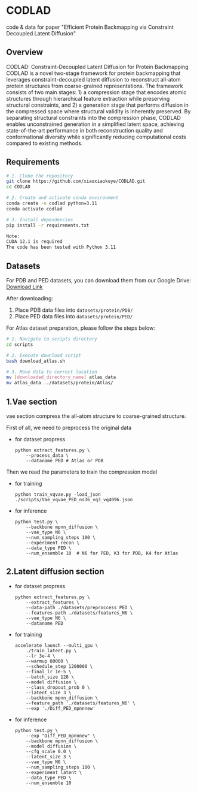 # CODLAD

code & data for paper "Efficient Protein Backmapping via Constraint Decoupled Latent Diffusion"

## Overview

CODLAD: Constraint-Decoupled Latent Diffusion for Protein Backmapping
CODLAD is a novel two-stage framework for protein backmapping that leverages constraint-decoupled latent diffusion to reconstruct all-atom protein structures from coarse-grained representations. The framework consists of two main stages: 1) a compression stage that encodes atomic structures through hierarchical feature extraction while preserving structural constraints, and 2) a generation stage that performs diffusion in the compressed space where structural validity is inherently preserved. By separating structural constraints into the compression phase, CODLAD enables unconstrained generation in a simplified latent space, achieving state-of-the-art performance in both reconstruction quality and conformational diversity while significantly reducing computational costs compared to existing methods.

## Requirements

```bash
# 1. Clone the repository
git clone https://github.com/xiaoxiaokuye/CODLAD.git
cd CODLAD

# 2. Create and activate conda environment
conda create -n codlad python=3.11
conda activate codlad

# 3. Install dependencies
pip install -r requirements.txt

Note:
CUDA 12.1 is required
The code has been tested with Python 3.11
```

## Datasets

For PDB and PED datasets, you can download them from our Google Drive:
[Download Link](https://drive.google.com/drive/folders/xxx)

After downloading:
1. Place PDB data files into `datasets/protein/PDB/`
2. Place PED data files into `datasets/protein/PED/`

For Atlas dataset preparation, please follow the steps below:
```bash
# 1. Navigate to scripts directory 
cd scripts

# 2. Execute download script
bash download_atlas.sh

# 3. Move data to correct location
mv [downloaded_directory_name] atlas_data
mv atlas_data ../datasets/protein/Atlas/
```

## 1.Vae section

vae section compress the all-atom structure to coarse-grained structure.

First of all, we need to preprocess the original data

- for dataset propress

  ```shell
  python extract_features.py \
      --process_data \
      --dataname PED # Atlas or PDB
  ```

Then we read the parameters to train the compression model

- for training

  ```shell
  python train_vqvae.py -load_json ./scripts/Vae_vqvae_PED_ns36_vq3_vq4096.json
  ```

- for inference

  ```shell
  python test.py \
      --backbone mpnn_diffusion \
      --vae_type N6 \ 
      --num_sampling_steps 100 \
      --experiment recon \
      --data_type PED \
      --num_ensemble 10  # N6 for PED, K3 for PDB, K4 for Atlas
  ```

## 2.Latent diffusion section

- for dataset propress

  ```shell
  python extract_features.py \
      --extract_features \
      --data-path ./datasets/preproccess_PED \
      --features-path ./datasets/features_N6 \
      --vae_type N6 \
      --dataname PED
  ```

- for training

  ```shell
  accelerate launch --multi_gpu \
      ./train_latent.py \
      --lr 3e-4 \
      --warmup 80000 \
      --schedule_step 1200000 \
      --final_lr 1e-5 \
      --batch_size 128 \
      --model diffusion \
      --class_dropout_prob 0 \
      --latent_size 3 \
      --backbone mpnn_diffusion \
      --feature_path './datasets/features_N6' \
      --exp './Diff_PED_mpnnnew'
  ```

- for inference

  ``` shell
  python test.py \
      --exp "Diff_PED_mpnnnew" \
      --backbone mpnn_diffusion \
      --model diffusion \
      --cfg_scale 0.0 \
      --latent_size 3 \
      --vae_type N6 \
      --num_sampling_steps 100 \
      --experiment latent \
      --data_type PED \
      --num_ensemble 10 
  ```



